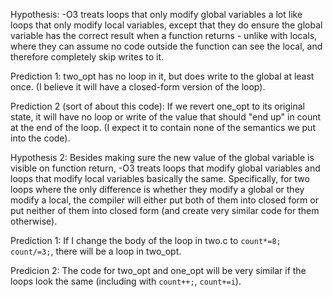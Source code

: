 Hypothesis: -O3 treats loops that only modify global variables a lot like loops
that only modify local variables, except that they do ensure the global variable
has the correct result when a function returns - unlike with locals, where they
can assume no code outside the function can see the local, and therefore
completely skip writes to it.

Prediction 1: two_opt has no loop in it, but does write to the global at least
once. (I believe it will have a closed-form version of the loop).

Prediction 2 (sort of about this code): If we revert one_opt to its original
state, it will have no loop or write of the value that should "end up" in count
at the end of the loop. (I expect it to contain none of the semantics we put
into the code).

Hypothesis 2: Besides making sure the new value of the global variable is
visible on function return, -O3 treats loops that modify global variables and
loops that modify local variables basically the same. Specifically, for two
loops where the only difference is whether they modify a global or they modify a
local, the compiler will either put both of them into closed form or put neither
of them into closed form (and create very similar code for them otherwise).

Prediction 1: If I change the body of the loop in two.c to `count*=8;
count/=3;`, there will be a loop in two_opt.

Predicion 2: The code for two_opt and one_opt will be very similar if the loops
look the same (including with `count++;`, `count+=i`).